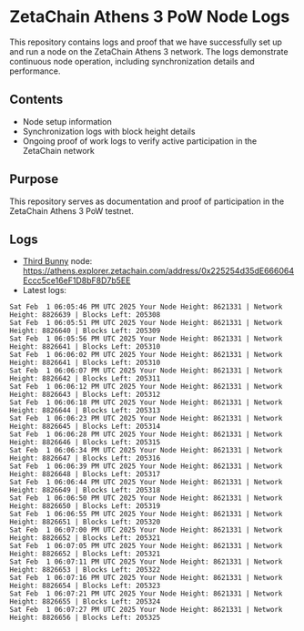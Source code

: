# ZetaChain Athens 3 PoW Node Logs
This repository contains logs and proof that we have successfully set up and run a node on the ZetaChain Athens 3 network. The logs demonstrate continuous node operation, including synchronization details and performance.

## Contents
- Node setup information
- Synchronization logs with block height details
- Ongoing proof of work logs to verify active participation in the ZetaChain network

## Purpose
This repository serves as documentation and proof of participation in the ZetaChain Athens 3 PoW testnet.

## Logs

- [Third Bunny](https://thirdbunny.xyz/) node: https://athens.explorer.zetachain.com/address/0x225254d35dE666064Eccc5ce16eF1D8bF8D7b5EE
- Latest logs:
```
Sat Feb  1 06:05:46 PM UTC 2025 Your Node Height: 8621331 | Network Height: 8826639 | Blocks Left: 205308
Sat Feb  1 06:05:51 PM UTC 2025 Your Node Height: 8621331 | Network Height: 8826640 | Blocks Left: 205309
Sat Feb  1 06:05:56 PM UTC 2025 Your Node Height: 8621331 | Network Height: 8826641 | Blocks Left: 205310
Sat Feb  1 06:06:02 PM UTC 2025 Your Node Height: 8621331 | Network Height: 8826641 | Blocks Left: 205310
Sat Feb  1 06:06:07 PM UTC 2025 Your Node Height: 8621331 | Network Height: 8826642 | Blocks Left: 205311
Sat Feb  1 06:06:12 PM UTC 2025 Your Node Height: 8621331 | Network Height: 8826643 | Blocks Left: 205312
Sat Feb  1 06:06:18 PM UTC 2025 Your Node Height: 8621331 | Network Height: 8826644 | Blocks Left: 205313
Sat Feb  1 06:06:23 PM UTC 2025 Your Node Height: 8621331 | Network Height: 8826645 | Blocks Left: 205314
Sat Feb  1 06:06:28 PM UTC 2025 Your Node Height: 8621331 | Network Height: 8826646 | Blocks Left: 205315
Sat Feb  1 06:06:34 PM UTC 2025 Your Node Height: 8621331 | Network Height: 8826647 | Blocks Left: 205316
Sat Feb  1 06:06:39 PM UTC 2025 Your Node Height: 8621331 | Network Height: 8826648 | Blocks Left: 205317
Sat Feb  1 06:06:44 PM UTC 2025 Your Node Height: 8621331 | Network Height: 8826649 | Blocks Left: 205318
Sat Feb  1 06:06:50 PM UTC 2025 Your Node Height: 8621331 | Network Height: 8826650 | Blocks Left: 205319
Sat Feb  1 06:06:55 PM UTC 2025 Your Node Height: 8621331 | Network Height: 8826651 | Blocks Left: 205320
Sat Feb  1 06:07:00 PM UTC 2025 Your Node Height: 8621331 | Network Height: 8826652 | Blocks Left: 205321
Sat Feb  1 06:07:05 PM UTC 2025 Your Node Height: 8621331 | Network Height: 8826652 | Blocks Left: 205321
Sat Feb  1 06:07:11 PM UTC 2025 Your Node Height: 8621331 | Network Height: 8826653 | Blocks Left: 205322
Sat Feb  1 06:07:16 PM UTC 2025 Your Node Height: 8621331 | Network Height: 8826654 | Blocks Left: 205323
Sat Feb  1 06:07:21 PM UTC 2025 Your Node Height: 8621331 | Network Height: 8826655 | Blocks Left: 205324
Sat Feb  1 06:07:27 PM UTC 2025 Your Node Height: 8621331 | Network Height: 8826656 | Blocks Left: 205325
```
